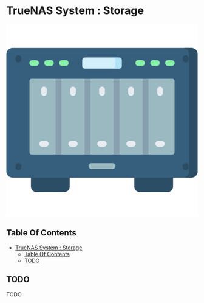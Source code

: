 # TrueNAS System : Storage

![Icon](../icon.png)

## Table Of Contents

- [TrueNAS System : Storage](#truenas-system--storage)
  - [Table Of Contents](#table-of-contents)
  - [TODO](#todo)

## TODO

TODO
